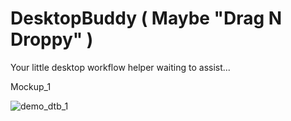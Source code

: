 # DesktopBuddy ( Maybe "Drag N Droppy" )
Your little desktop workflow helper waiting to assist...

Mockup_1

![demo_dtb_1](https://github.com/in4matix/DesktopBuddy/assets/62904593/9779a568-f8e3-4084-b8ec-b6f7bb8979de)
